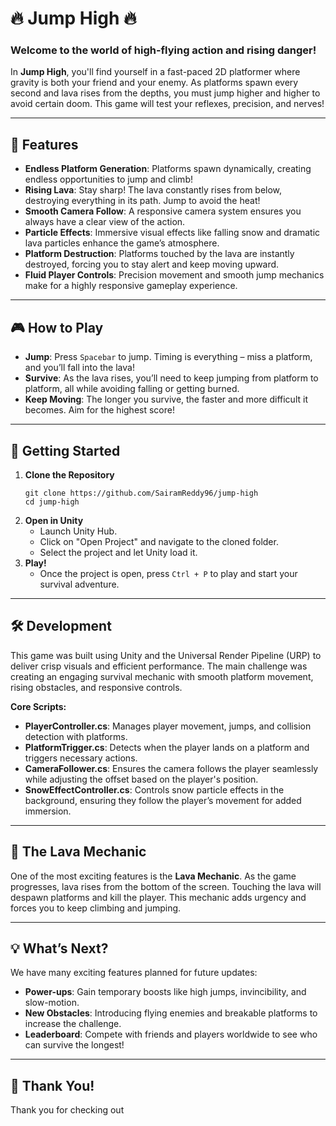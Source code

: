 # **🔥 Jump High 🔥**

### **Welcome to the world of high-flying action and rising danger!**

In **Jump High**, you'll find yourself in a fast-paced 2D platformer where gravity is both your friend and your enemy. As platforms spawn every second and lava rises from the depths, you must jump higher and higher to avoid certain doom. This game will test your reflexes, precision, and nerves!

---

## 🌟 **Features**
- **Endless Platform Generation**: Platforms spawn dynamically, creating endless opportunities to jump and climb!
- **Rising Lava**: Stay sharp! The lava constantly rises from below, destroying everything in its path. Jump to avoid the heat!
- **Smooth Camera Follow**: A responsive camera system ensures you always have a clear view of the action.
- **Particle Effects**: Immersive visual effects like falling snow and dramatic lava particles enhance the game’s atmosphere.
- **Platform Destruction**: Platforms touched by the lava are instantly destroyed, forcing you to stay alert and keep moving upward.
- **Fluid Player Controls**: Precision movement and smooth jump mechanics make for a highly responsive gameplay experience.

---

## 🎮 **How to Play**
- **Jump**: Press `Spacebar` to jump. Timing is everything – miss a platform, and you’ll fall into the lava!
- **Survive**: As the lava rises, you’ll need to keep jumping from platform to platform, all while avoiding falling or getting burned.
- **Keep Moving**: The longer you survive, the faster and more difficult it becomes. Aim for the highest score!

---

## 🚀 **Getting Started**
1. **Clone the Repository**
   ```
   git clone https://github.com/SairamReddy96/jump-high
   cd jump-high
   ```
2. **Open in Unity**
   - Launch Unity Hub.
   - Click on "Open Project" and navigate to the cloned folder.
   - Select the project and let Unity load it.
3. **Play!**
   - Once the project is open, press `Ctrl + P` to play and start your survival adventure.

---

## 🛠️ **Development**
This game was built using Unity and the Universal Render Pipeline (URP) to deliver crisp visuals and efficient performance. The main challenge was creating an engaging survival mechanic with smooth platform movement, rising obstacles, and responsive controls.

**Core Scripts:**
- **PlayerController.cs**: Manages player movement, jumps, and collision detection with platforms.
- **PlatformTrigger.cs**: Detects when the player lands on a platform and triggers necessary actions.
- **CameraFollower.cs**: Ensures the camera follows the player seamlessly while adjusting the offset based on the player's position.
- **SnowEffectController.cs**: Controls snow particle effects in the background, ensuring they follow the player’s movement for added immersion.

---

## 🌋 **The Lava Mechanic**
One of the most exciting features is the **Lava Mechanic**. As the game progresses, lava rises from the bottom of the screen. Touching the lava will despawn platforms and kill the player. This mechanic adds urgency and forces you to keep climbing and jumping.

---

## 💡 **What’s Next?**
We have many exciting features planned for future updates:
- **Power-ups**: Gain temporary boosts like high jumps, invincibility, and slow-motion.
- **New Obstacles**: Introducing flying enemies and breakable platforms to increase the challenge.
- **Leaderboard**: Compete with friends and players worldwide to see who can survive the longest!

---

## 🎉 **Thank You!**
Thank you for checking out
